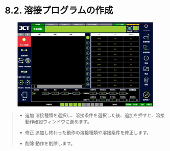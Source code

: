 # 8.2. 溶接プログラムの作成

<figure><img src="./img/section5.2_1.jpg" alt=""><figcaption></figcaption></figure>

> *  追加
>    溶接種類を選択し、溶接条件を選択した後、追加を押すと、溶接動作確認ウィンドウに進めます。
>
> *  修正
>    追加し終わった動作の溶接種類や溶接条件を修正します。
>
> *  削除
>    動作を削除します。

